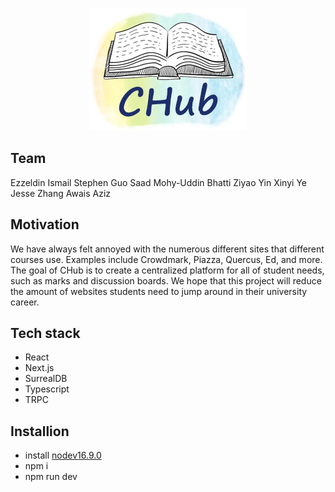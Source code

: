<p align="center">
  <img alt="CHub Logo" src="doc/sprint0/logo.png"/>
</p>

## Team

Ezzeldin Ismail
Stephen Guo
Saad Mohy-Uddin Bhatti
Ziyao Yin
Xinyi Ye
Jesse Zhang
Awais Aziz

## Motivation

We have always felt annoyed with the numerous different sites that different courses use. Examples include Crowdmark, Piazza, Quercus, Ed, and more. The goal of CHub is to create a centralized platform for all of student needs, such as marks and discussion boards. We hope that this project will reduce the amount of websites students need to jump around in their university career.

## Tech stack

- React
- Next.js
- SurrealDB
- Typescript
- TRPC

## Installion

- install [nodev16.9.0](https://nodejs.org/download/release/v16.9.1/)
- npm i
- npm run dev
